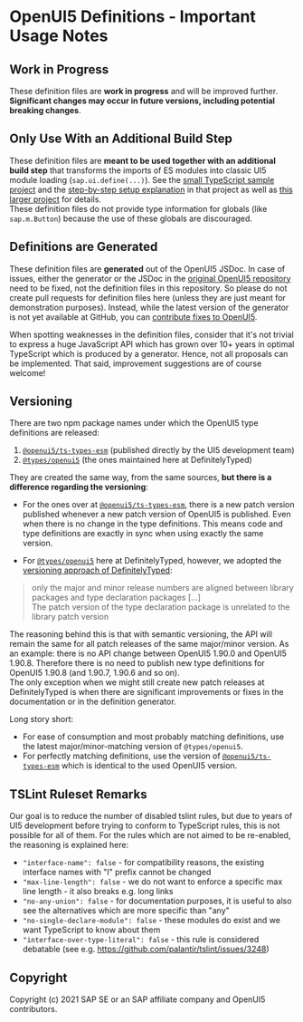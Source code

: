 # OpenUI5 Definitions - Important Usage Notes

## Work in Progress

These definition files are <b>work in progress</b> and will be improved further.<br>
<b>Significant changes may occur in future versions, including potential breaking changes</b>.


## Only Use With an Additional Build Step

These definition files are <b>meant to be used together with an additional build step</b> that transforms the imports of ES modules into classic UI5 module loading (`sap.ui.define(...)`). See the [small TypeScript sample project](https://github.com/SAP-samples/ui5-typescript-helloworld) and the [step-by-step setup explanation](https://github.com/SAP-samples/ui5-typescript-helloworld/blob/main/step-by-step.md) in that project as well as [this larger project](https://github.com/SAP-samples/ui5-cap-event-app/blob/typescript/docs/typescript.md) for details.<br>
These definition files do not provide type information for globals (like `sap.m.Button`) because the use of these globals are discouraged.


## Definitions are Generated

These definition files are <b>generated</b> out of the OpenUI5 JSDoc. In case of issues, either the generator or the JSDoc in the [original OpenUI5 repository](https://github.com/SAP/openui5) need to be fixed, not the definition files in this repository. So please do not create pull requests for definition files here (unless they are just meant for demonstration purposes). Instead, while the latest version of the generator is not yet available at GitHub, you can [contribute fixes to OpenUI5](https://github.com/SAP/openui5/blob/master/CONTRIBUTING.md#contribute-code).

When spotting weaknesses in the definition files, consider that it's not trivial to express a huge JavaScript API which has grown over 10+ years in optimal TypeScript which is produced by a generator. Hence, not all proposals can be implemented. That said, improvement suggestions are of course welcome!


## Versioning

There are two npm package names under which the OpenUI5 type definitions are released:
1. [`@openui5/ts-types-esm`](https://www.npmjs.com/package/@openui5/ts-types-esm) (published directly by the UI5 development team)
1. [`@types/openui5`](https://www.npmjs.com/package/@types/openui5) (the ones maintained here at DefinitelyTyped)


They are created the same way, from the same sources, <b>but there is a difference regarding the versioning</b>:

* For the ones over at [`@openui5/ts-types-esm`](https://www.npmjs.com/package/@openui5/ts-types-esm), there is a new patch version published whenever a new patch version of OpenUI5 is published. Even when there is no change in the type definitions. This means code and type definitions are exactly in sync when using exactly the same version.

* For [`@types/openui5`](https://www.npmjs.com/package/@types/openui5) here at DefinitelyTyped, however, we adopted the [versioning approach of DefinitelyTyped](https://github.com/DefinitelyTyped/DefinitelyTyped/blob/master/README.md#how-do-definitely-typed-package-versions-relate-to-versions-of-the-corresponding-library): 

> only the major and minor release numbers are aligned between library packages and type declaration packages  [...]<br>
> The patch version of the type declaration package is unrelated to the library patch version

The reasoning behind this is that with semantic versioning, the API will remain the same for all patch releases of the same major/minor version. As an example: there is no API change between OpenUI5 1.90.0 and OpenUI5 1.90.8. Therefore there is no need to publish new type definitions for OpenUI5 1.90.8 (and 1.90.7, 1.90.6 and so on).<br>
The only exception when we might still create new patch releases at DefinitelyTyped is when there are significant improvements or fixes in the documentation or in the definition generator. 

Long story short:
* For ease of consumption and most probably matching definitions, use the latest major/minor-matching version of `@types/openui5`.
* For perfectly matching definitions, use the version of [`@openui5/ts-types-esm`](https://www.npmjs.com/package/@openui5/ts-types-esm) which is identical to the used OpenUI5 version.


## TSLint Ruleset Remarks

Our goal is to reduce the number of disabled tslint rules, but due to years of UI5 development before trying to conform to TypeScript rules, this is not possible for all of them. For the rules which are not aimed to be re-enabled, the reasoning is explained here:

 * `"interface-name": false` - for compatibility reasons, the existing interface names with "I" prefix cannot be changed
 * `"max-line-length": false` - we do not want to enforce a specific max line length - it also breaks e.g. long links
 * `"no-any-union": false` - for documentation purposes, it is useful to also see the alternatives which are more specific than "any"
 * `"no-single-declare-module": false` - these modules do exist and we want TypeScript to know about them
 * `"interface-over-type-literal": false` - this rule is considered debatable (see e.g. https://github.com/palantir/tslint/issues/3248)



## Copyright

Copyright (c) 2021 SAP SE or an SAP affiliate company and OpenUI5 contributors.
